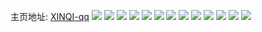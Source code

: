 主页地址: [XINQI-qq](https://weibo.com/u/5689527055) 
![](https://wx4.sinaimg.cn/mw2000/006d2FTpgy1h1mviowcmbj32ds1sckjl.jpg) 
![](https://wx4.sinaimg.cn/mw2000/006d2FTpgy1h1mvipzuiej315o1avtpy.jpg) 
![](https://wx4.sinaimg.cn/mw2000/006d2FTpgy1h1mvin64u7j31sc2dskjl.jpg) 
![](https://wx4.sinaimg.cn/mw2000/006d2FTpgy1h1mvirmtxkj32ds1sckjl.jpg) 
![](https://wx4.sinaimg.cn/mw2000/006d2FTpgy1g58m6xz41vj311g0u0q66.jpg) 
![](https://wx4.sinaimg.cn/mw2000/006d2FTpgy1g58m6ystdaj312m0u00vf.jpg) 
![](https://wx4.sinaimg.cn/mw2000/006d2FTpgy1g58m6yegh1j30vc0rttaw.jpg) 
![](https://wx4.sinaimg.cn/mw2000/006d2FTpgy1g58m6zgilkj31400u0adz.jpg) 
![](https://wx4.sinaimg.cn/mw2000/006d2FTpgy1g58m70us9yj314d0u0mzz.jpg) 
![](https://wx4.sinaimg.cn/mw2000/006d2FTpgy1g58m704opxj312z0u077u.jpg) 
![](https://wx4.sinaimg.cn/mw2000/006d2FTpgy1g58m724garj31f30tkdj2.jpg) 
![](https://wx4.sinaimg.cn/mw2000/006d2FTpgy1g58m71jj9aj31400u0whr.jpg) 
![](https://wx4.sinaimg.cn/mw2000/006d2FTpgy1g58m72ompmj317n0u00vy.jpg) 
